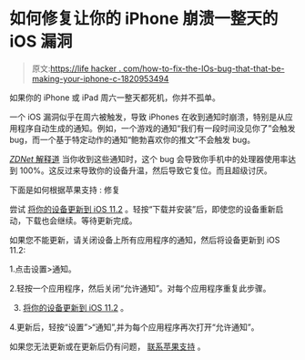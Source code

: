 # 如何修复让你的 iPhone 崩溃一整天的 iOS 漏洞

> 原文:[https://life hacker . com/how-to-fix-the-IOs-bug-that-that-be-making-your-iphone-c-1820953494](https://lifehacker.com/how-to-fix-that-ios-bug-thats-been-making-your-iphone-c-1820953494)

如果你的 iPhone 或 iPad 周六一整天都死机，你并不孤单。

一个 iOS 漏洞似乎在周六被触发，导致 iPhones 在收到通知时崩溃，特别是从应用程序自动生成的通知。例如，一个游戏的通知“我们有一段时间没见你了”会触发 bug，而一个基于特定动作的通知“鲍勃喜欢你的推文”不会触发 bug。

[*ZDNet* 解释道](http://www.zdnet.com/article/has-your-iphone-started-randomly-crashing-today-heres-why-and-how-to-fix-it/) 当你收到这些通知时，这个 bug 会导致你手机中的处理器使用率达到 100%。这反过来导致你的设备升温，然后导致它复位。而且超级讨厌。

下面是如何根据苹果支持 :
修复

尝试 [将你的设备更新到 iOS 11.2](https://support.apple.com/kb/HT204204) 。轻按“下载并安装”后，即使您的设备重新启动，下载也会继续。等待更新完成。

如果您不能更新，请关闭设备上所有应用程序的通知，然后将设备更新到 iOS 11.2:

1.点击设置>通知。

2.轻按一个应用程序，然后关闭“允许通知”。对每个应用程序重复此步骤。

3. [将你的设备更新到 iOS 11.2](https://support.apple.com/kb/HT204204) 。

4.更新后，轻按“设置”>“通知”,并为每个应用程序再次打开“允许通知”。

如果您无法更新或在更新后仍有问题， [联系苹果支持](https://getsupport.apple.com/) 。